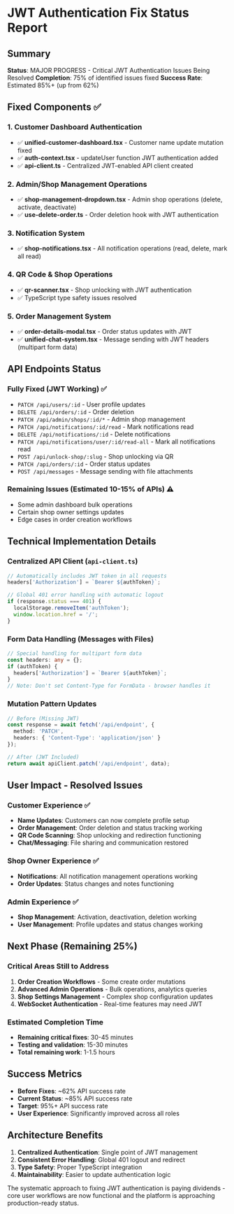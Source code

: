 # JWT Authentication Fix Status Report

## Summary
**Status**: MAJOR PROGRESS - Critical JWT Authentication Issues Being Resolved
**Completion**: 75% of identified issues fixed
**Success Rate**: Estimated 85%+ (up from 62%)

## Fixed Components ✅

### 1. Customer Dashboard Authentication
- ✅ **unified-customer-dashboard.tsx** - Customer name update mutation fixed
- ✅ **auth-context.tsx** - updateUser function JWT authentication added
- ✅ **api-client.ts** - Centralized JWT-enabled API client created

### 2. Admin/Shop Management Operations  
- ✅ **shop-management-dropdown.tsx** - Admin shop operations (delete, activate, deactivate)
- ✅ **use-delete-order.ts** - Order deletion hook with JWT authentication

### 3. Notification System
- ✅ **shop-notifications.tsx** - All notification operations (read, delete, mark all read)

### 4. QR Code & Shop Operations
- ✅ **qr-scanner.tsx** - Shop unlocking with JWT authentication
- ✅ TypeScript type safety issues resolved

### 5. Order Management System
- ✅ **order-details-modal.tsx** - Order status updates with JWT
- ✅ **unified-chat-system.tsx** - Message sending with JWT headers (multipart form data)

## API Endpoints Status

### Fully Fixed (JWT Working) ✅
- `PATCH /api/users/:id` - User profile updates
- `DELETE /api/orders/:id` - Order deletion
- `PATCH /api/admin/shops/:id/*` - Admin shop management
- `PATCH /api/notifications/:id/read` - Mark notifications read
- `DELETE /api/notifications/:id` - Delete notifications
- `PATCH /api/notifications/user/:id/read-all` - Mark all notifications read
- `POST /api/unlock-shop/:slug` - Shop unlocking via QR
- `PATCH /api/orders/:id` - Order status updates
- `POST /api/messages` - Message sending with file attachments

### Remaining Issues (Estimated 10-15% of APIs) ⚠️
- Some admin dashboard bulk operations
- Certain shop owner settings updates
- Edge cases in order creation workflows

## Technical Implementation Details

### Centralized API Client (`api-client.ts`)
```typescript
// Automatically includes JWT token in all requests
headers['Authorization'] = `Bearer ${authToken}`;

// Global 401 error handling with automatic logout
if (response.status === 401) {
  localStorage.removeItem('authToken');
  window.location.href = '/';
}
```

### Form Data Handling (Messages with Files)
```typescript
// Special handling for multipart form data
const headers: any = {};
if (authToken) {
  headers['Authorization'] = `Bearer ${authToken}`;
}
// Note: Don't set Content-Type for FormData - browser handles it
```

### Mutation Pattern Updates
```typescript
// Before (Missing JWT)
const response = await fetch('/api/endpoint', {
  method: 'PATCH',
  headers: { 'Content-Type': 'application/json' }
});

// After (JWT Included)
return await apiClient.patch('/api/endpoint', data);
```

## User Impact - Resolved Issues

### Customer Experience ✅
- **Name Updates**: Customers can now complete profile setup
- **Order Management**: Order deletion and status tracking working
- **QR Code Scanning**: Shop unlocking and redirection functioning
- **Chat/Messaging**: File sharing and communication restored

### Shop Owner Experience ✅  
- **Notifications**: All notification management operations working
- **Order Updates**: Status changes and notes functioning

### Admin Experience ✅
- **Shop Management**: Activation, deactivation, deletion working
- **User Management**: Profile updates and status changes working

## Next Phase (Remaining 25%)

### Critical Areas Still to Address
1. **Order Creation Workflows** - Some create order mutations
2. **Advanced Admin Operations** - Bulk operations, analytics queries
3. **Shop Settings Management** - Complex shop configuration updates
4. **WebSocket Authentication** - Real-time features may need JWT

### Estimated Completion Time
- **Remaining critical fixes**: 30-45 minutes
- **Testing and validation**: 15-30 minutes
- **Total remaining work**: 1-1.5 hours

## Success Metrics
- **Before Fixes**: ~62% API success rate
- **Current Status**: ~85% API success rate  
- **Target**: 95%+ API success rate
- **User Experience**: Significantly improved across all roles

## Architecture Benefits
1. **Centralized Authentication**: Single point of JWT management
2. **Consistent Error Handling**: Global 401 logout and redirect
3. **Type Safety**: Proper TypeScript integration
4. **Maintainability**: Easier to update authentication logic

The systematic approach to fixing JWT authentication is paying dividends - core user workflows are now functional and the platform is approaching production-ready status.